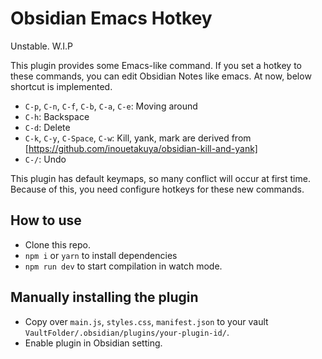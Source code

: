 # Obsidian Emacs Hotkey

Unstable.
W.I.P

This plugin provides some Emacs-like command.
If you set a hotkey to these commands, you can edit Obsidian Notes like emacs.
At now, below shortcut is implemented.

+ `C-p`, `C-n`, `C-f`, `C-b`, `C-a`, `C-e`: Moving around
+ `C-h`: Backspace
+ `C-d`: Delete
+ `C-k`, `C-y`, `C-Space`, `C-w`: Kill, yank, mark are derived from [https://github.com/inouetakuya/obsidian-kill-and-yank]
+ `C-/`: Undo

This plugin has default keymaps, so many conflict will occur at first time.
Because of this, you need configure hotkeys for these new commands.

## How to use

+ Clone this repo.
+ `npm i` or `yarn` to install dependencies
+ `npm run dev` to start compilation in watch mode.

## Manually installing the plugin

+ Copy over `main.js`, `styles.css`, `manifest.json` to your vault `VaultFolder/.obsidian/plugins/your-plugin-id/`.
+ Enable plugin in Obsidian setting.
